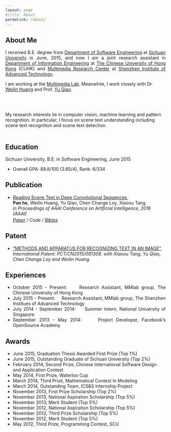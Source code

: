 ```yaml
---
layout: page
#title: About
permalink: /about/
---
```



<script type="text/javascript" async="" src="ga.js"></script><script type="text/javascript">

  var _gaq = _gaq || [];
  _gaq.push(['_setAccount', 'UA-39824124-1']);
  _gaq.push(['_trackPageview']);

	function show_switch(obj_name) {
		var obj = document.getElementById(obj_name);
		
		if (obj.style.display == "none") {
			obj.style.display = "block";
		}
		else {
			obj.style.display = "none";
		}
	}

  (function() {
    var ga = document.createElement('script'); ga.type = 'text/javascript'; ga.async = true;
    ga.src = ('https:' == document.location.protocol ? 'https://ssl' : 'http://www') + '.google-analytics.com/ga.js';
    var s = document.getElementsByTagName('script')[0]; s.parentNode.insertBefore(ga, s);
  })();

</script>


<h2 id="about">About Me</h2>
<div class="about">

<p align="justify">
I received B.E. degree from <a href='http://www.scu.edu.cn/software2012/'>Department of Software Engineering</a> at <a href='http://www.scu.edu.cn/en/'>Sichuan University</a> in June, 2015, and now I am a joint research assistant in  <a href='http://www.ie.cuhk.edu.hk/main/index.shtml'>Department of Information Engineering</a> at <a href='http://www.cuhk.edu.hk/english/index.html'>The Chinese University of Hong Kong</a> (CUHK) and <a href='http://www.siat.cas.cn/jgsz/kyxt/jcs/yjdy/dmtjc/'>Multimedia Research Center</a> at <a href='http://english.siat.cas.cn/'>Shenzhen Institute of Advanced Technology</a>.

I am working at the <a href='http://mmlab.ie.cuhk.edu.hk/'>Multimedia Lab</a>. Meanwhile, I work closely with Dr. <a href='http://www.wlhuang.com/'>Weilin Huang</a> and Prof. <a href='http://mmlab.siat.ac.cn/yuqiao/'>Yu Qiao</a>.

<br /> <br />

My research interests lie in computer vision, machine learning and pattern recognition. In particular, I focus on scene text understanding including scene text recognition and scene text detection.
<br /> <br />

</p>

</div>


<h2 id="education">Education</h2>

<div style="text-align: justify;" markdown="1">
 Sichuan University, B.E. in Software Engineering, June 2015

* Overall GPA: 89.8/100 (3.65/4), Rank: 6/334

</div>

<h2 id="publications">Publication</h2>
<ul>	
	<li>
	  <a href="http://arxiv.org/abs/1506.04395">Reading Scene Text in Deep Convolutional Sequences,</a><br>
	  <b>Pan he</b>, Weilin Huang, Yu Qiao, Chen Change Loy, Xiaoou Tang.<br>
	  <em>in Proceedings of AAAI Conference on Artificial Intelligence, 2016 (AAAI) <br>
		  <p style="margin-Top:3px">
		  	<a href="http://arxiv.org/abs/1506.04395">Paper</a> / 
		  	<a >Code</a> /
		  	<a shape="rect" href="javascript:show_switch('panhe16readText_bib')" class="togglebib" >Bibtex</a> 
<pre id="panhe16readText_bib" style="display: none" xml:space="preserve">
@inproceedings{panhe16readText,
 Author    = {Pan He and
              Weilin Huang and
              Yu Qiao and
              Chen Change Loy and 
              Xiaoou Tang},
 Title     = {Reading Scene Text in Deep Convolutional Sequences},
 Booktitle = {in Proceedings of AAAI Conference on Artificial Intelligence, (AAAI)},
 Year      = {2016}}
</pre>
		  </p>	
	  </em>
</li>
</ul>	


<h2 id="patent">Patent</h2>
<ul>	
	<li>
	<a href="" >“METHODS AND APPARATUS FOR RECOGNIZING TEXT IN AN IMAGE”,</a><br>
	 <em>International Patent: PCT/CN2015/081308. with Xiaoou Tang, Yu Qiao, Chen Change Loy and Weilin Huang.</em>
	</li>
</ul>	

<h2 id="experience">Experiences</h2>

<div style="text-align: justify;" markdown="1">

* October 2015 - Present: &nbsp;&nbsp;&nbsp; Research Assistant, MMlab group, The Chinese University of Hong Kong
* July 2015 - Present: &nbsp;&nbsp;&nbsp; Research Assistant, MMlab group, The Shenzhen Institues of Advanced Technology
* July 2014 - September 2014: &nbsp;&nbsp;&nbsp; Summer Intern, National University of Singapore
* September 2013 - May 2014: &nbsp;&nbsp;&nbsp; Project Developer, Facebook’s OpenSource Academy

</div>

<h2 id="awards">Awards</h2>

<div style="text-align: left;" markdown="1">

* June 2015,        Graduation Thesis Awarded First Prize (Top 1%)
* June 2015,        Outstanding Graduate of Sichuan University (Top 2%)
* February 2014, 	Second Prize, Chinese International Software Design and Application Contest
* May 2014,    		First Prize, Waterloo Cup
* March 2014,    	Third Prize, Mathematical Contest In Modeling
* March 2014,    	Outstanding Team, ICS&S Internship Project
* November 2013, 	First Prize Scholarship (Top 2%)
* November 2013, 	National Aspiration Scholarship (Top 5%)
* November 2013,  	Merit Student (Top 5%)
* November 2012,  	National Aspiration Scholarship (Top 5%)
* November 2012,  	Third Prize Scholarship (Top 5%)
* November 2012,  	Merit Student (Top 5%)
* May 2012,	    	Third Prize, Programming Contest, SCU

</div>